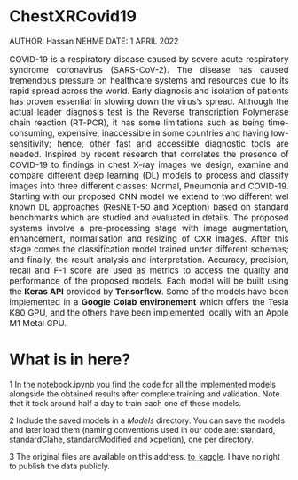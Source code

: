 # ChestXRCovid19

AUTHOR: Hassan NEHME
DATE: 1 APRIL 2022

<p style='text-align: justify; font-size:15px '>COVID-19 is a respiratory disease caused by severe acute respiratory syndrome coronavirus (SARS-CoV-2). The disease has caused tremendous pressure on healthcare systems and resources due to its rapid spread across the world.  Early diagnosis and isolation of patients has proven essential in slowing down the virus’s spread. Although the actual leader diagnosis test is the Reverse transcription Polymerase chain reaction (RT-PCR), it has some limitations such as being time-consuming, expensive, inaccessible in some countries and having low-sensitivity; hence, other fast and accessible diagnostic tools are needed. Inspired by recent research that correlates the presence of COVID-19 to findings in chest X-ray images we design, examine and compare different deep learning (DL) models to process and classify images into three different classes: Normal, Pneumonia and COVID-19. Starting with our proposed CNN model we extend to two different wel known DL approaches (ResNET-50 and Xception) based on standard benchmarks which are studied and evaluated in details. The proposed systems involve a pre-processing stage with image augmentation, enhancement, normalisation and resizing of CXR images. After this stage comes the classification model trained under different schemes; and finally, the result analysis and interpretation. Accuracy, precision, recall and F-1 score are used as metrics to access the quality and performance of the proposed models. Each model will be built using the <b>Keras API</b> provided by <b>Tensorflow</b>. Some of the models have been implemented in a <b>Google Colab environement</b> which offers the Tesla K80 GPU, and the others have been implemented locally with an Apple M1 Metal GPU. </p>

# What is in here?

1 In the notebook.ipynb you find the code for all the implemented models alongside the obtained results after complete training and validation.
  Note that it took around half a day to train each one of these models.
  
2 Include the saved models in a <i>Models</i> directory. You can save the models and later load them (naming conventions used in our code are: standard, standardClahe, standardModified and xcpetion), one per directory.

3 The original files are available on this address. [to_kaggle](https://cxr-covid19.grand-challenge.org/). I have no right to publish the data publicly.
